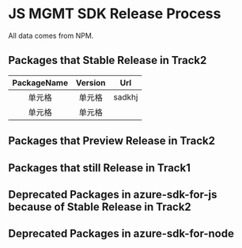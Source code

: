 # JS MGMT SDK Release Process
All data comes from NPM.

## Packages that Stable Release in Track2
|  PackageName   | Version  | Url |
|  :----:  | :----:  | :----: |
| 单元格  | 单元格 | sadkhj
| 单元格  | 单元格 |

## Packages that Preview Release in Track2

## Packages that still Release in Track1

## Deprecated Packages in azure-sdk-for-js because of Stable Release in Track2

## Deprecated Packages in azure-sdk-for-node


